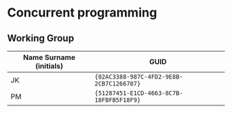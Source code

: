 # Concurrent programming

## Working Group

| Name Surname (initials) | GUID                                     |
| ----------------------- | ---------------------------------------- |
| JK                      | `{02AC3388-987C-4FD2-9E8B-2CB7C1266707}` |
| PM                      | `{51287451-E1CD-4663-8C7B-18FBFB5F18F9}` |
